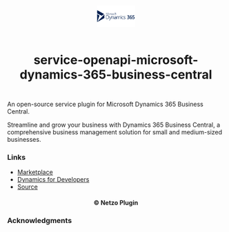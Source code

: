 <div align="center">
  <a href="https://netzo.io" target="_blank" >
    <img height="50" src="https://raw.githubusercontent.com/netzoio/netzo/main/plugins/services/service-openapi-microsoft-dynamics-365-business-central/src/assets/icon.png" style="margin: 12px 0px" />
  </a>

  <h1 style="padding: 6px 0px 24px 0px">service-openapi-microsoft-dynamics-365-business-central</h1>
</div>

An open-source service plugin for Microsoft Dynamics 365 Business Central.

Streamline and grow your business with Dynamics 365 Business Central, a comprehensive business management solution for small and medium-sized businesses.

### Links

- [Marketplace](https://app.netzo.io/marketplace/service-openapi-microsoft-dynamics-365-business-central)
- [Dynamics for Developers](https://docs.microsoft.com/en-us/dynamics365/business-central/dev-itpro/api-reference/v2.0/dynamics-open-api)
- [Source](https://docs.microsoft.com/en-us/dynamics365/business-central/dev-itpro/api-reference/v2.0/dynamics-open-api)

<div align="center">
  <h4>© Netzo Plugin</h4>
</div>

### Acknowledgments
